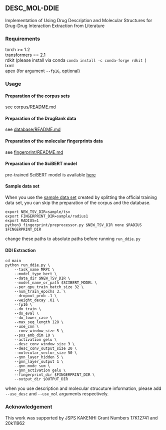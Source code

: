 ## DESC\_MOL-DDIE
Implementation of Using Drug Description and Molecular Structures for Drug-Drug Interaction Extraction from Literature

### Requirements
torch >= 1.2  
transformers == 2.1  
rdkit (please install via conda ```conda install -c conda-forge rdkit ```)  
lxml  
apex (for argument ```--fp16```, optional)  

### Usage
#### Preparation of the corpus sets
see [corpus/README.md](corpus/README.md)

#### Preparation of the DrugBank data
see [database/README.md](database/README.md)

#### Preparation of the molecular fingerprints data
see [fingerprint/README.md](fingerprint/README.md)

#### Preparation of the SciBERT model
pre-trained SciBERT model is available [here](https://s3-us-west-2.amazonaws.com/ai2-s2-research/scibert/huggingface_pytorch/scibert_scivocab_uncased.tar)

#### Sample data set
When you use the [sample data set](sample) created by splitting the official training data set, you can skip the preparation of the corpus and the database.
```
export NEW_TSV_DIR=sample/tsv
export FINGERPRINT_DIR=sample/radius1
export RADIUS=1
python3 fingerprint/preprocessor.py $NEW_TSV_DIR none $RADIUS $FINGERPRINT_DIR
```
change these paths to absolute paths before running ```run_ddie.py```

#### DDI Extraction
```
cd main
python run_ddie.py \
    --task_name MRPC \
    --model_type bert \
    --data_dir $NEW_TSV_DIR \
    --model_name_or_path $SCIBERT_MODEL \
    --per_gpu_train_batch_size 32 \
    --num_train_epochs 3. \
    --dropout_prob .1 \
    --weight_decay .01 \
    --fp16 \
    --do_train \
    --do_eval \
    --do_lower_case \
    --max_seq_length 128 \
    --use_cnn \
    --conv_window_size 5 \
    --pos_emb_dim 10 \
    --activation gelu \
    --desc_conv_window_size 3 \
    --desc_conv_output_size 20 \
    --molecular_vector_size 50 \
    --gnn_layer_hidden 5 \
    --gnn_layer_output 1 \
    --gnn_mode sum \
    --gnn_activation gelu \
    --fingerprint_dir $FINGERPRINT_DIR \
    --output_dir $OUTPUT_DIR
```
when you use description and molecular strucuture information, please add ```--use_desc``` and ```--use_mol``` arguments respectively.


### Acknowledgement
This work was supported by JSPS KAKENHI Grant Numbers 17K12741 and 20k11962
